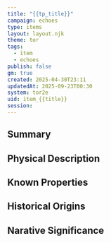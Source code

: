 ```yaml
---
title: "{{tp_title}}"
campaign: echoes
type: items
layout: layout.njk
theme: tor
tags:
  - item
  - echoes
publish: false
gm: true
created: 2025-04-30T23:11
updatedAt: 2025-09-23T00:30
system: tor2e
uid: item_{{title}}
session:
---
```


## Summary

## Physical Description

## Known Properties

## Historical Origins

## Narative Significance